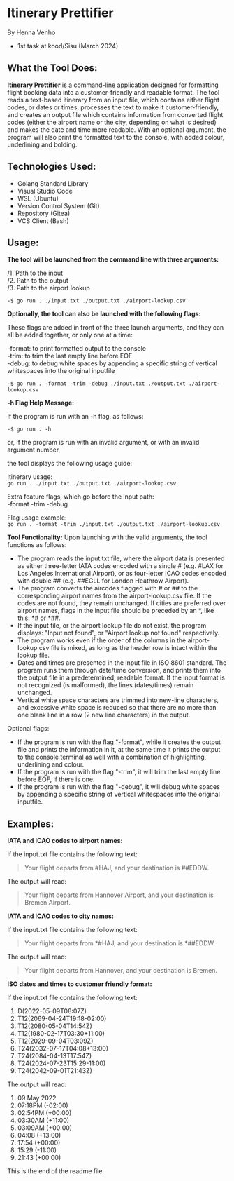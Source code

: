# Itinerary Prettifier

By Henna Venho
- 1st task at kood/Sisu (March 2024)


## What the Tool Does: 

**Itinerary Prettifier** is a command-line application designed for formatting flight booking data into a customer-friendly and readable format. The tool reads a text-based itinerary from an input file, which contains either flight codes, or dates or times, processes the text to make it customer-friendly, and creates an output file which contains information from converted flight codes (either the airport name or the city, depending on what is desired) and makes the date and time more readable. With an optional argument, the program will also print the formatted text to the console, with added colour, underlining and bolding. 


## Technologies Used: 

- Golang Standard Library
- Visual Studio Code
- WSL (Ubuntu)
- Version Control System (Git)
- Repository (Gitea)
- VCS Client (Bash)


## Usage: 

**The tool will be launched from the command line with three arguments:**

/1. Path to the input<br>
/2. Path to the output<br>
/3. Path to the airport lookup<br>

`-$ go run . ./input.txt ./output.txt ./airport-lookup.csv`


**Optionally, the tool can also be launched with the following flags:**

These flags are added in front of the three launch arguments, and they can all be added together, or only one at a time:

-format: to print formatted output to the console<br>
-trim: to trim the last empty line before EOF<br>
-debug: to debug white spaces by appending a specific string of vertical whitespaces into the original inputfile<br>

`-$ go run . -format -trim -debug ./input.txt ./output.txt ./airport-lookup.csv`


**-h Flag Help Message:**

If the program is run with an -h flag, as follows: 

`-$ go run . -h`

or, if the program is run with an invalid argument, or with an invalid argument number, 

the tool displays the following usage guide:

Itinerary usage:<br>
`go run . ./input.txt ./output.txt ./airport-lookup.csv`

Extra feature flags, which go before the input path:<br>
-format -trim -debug<br>

Flag usage example:<br>
`go run . -format -trim ./input.txt ./output.txt ./airport-lookup.csv`



**Tool Functionality:**
Upon launching with the valid arguments, the tool functions as follows:

- The program reads the input.txt file, where the airport data is presented as either three-letter IATA codes encoded with a single # (e.g. #LAX for Los Angeles International Airport), or as four-letter ICAO codes encoded with double ## (e.g. ##EGLL for London Heathrow Airport). 
- The program converts the aircodes flagged with # or ## to the corresponding airport names from the airport-lookup.csv file. If the codes are not found, they remain unchanged. If cities are preferred over airport names, flags in the input file should be preceded by an *, like this: *# or *##.
- If the input file, or the airport lookup file do not exist, the program displays: "Input not found", or "Airport lookup not found" respectively. 
- The program works even if the order of the columns in the airport-lookup.csv file is mixed, as long as the header row is intact within the lookup file.
- Dates and times are presented in the input file in ISO 8601 standard. The program runs them through date/time conversion, and prints them into the output file in a predetermined, readable format. If the input format is not recognized (is malformed), the lines (dates/times) remain unchanged.
- Vertical white space characters are trimmed into new-line characters, and excessive white space is reduced so that there are no more than one blank line in a row (2 new line characters) in the output. 

Optional flags: 

- If the program is run with the flag "-format", while it creates the output file and prints the information in it, at the same time it prints the output to the console terminal as well with a combination of highlighting, underlining and colour.
- If the program is run with the flag "-trim", it will trim the last empty line before EOF, if there is one.
- If the program is run with the flag "-debug", it will debug white spaces by appending a specific string of vertical whitespaces into the original inputfile.



## Examples:

**IATA and ICAO codes to airport names:**

If the input.txt file contains the following text: 

> Your flight departs from #HAJ, and your destination is ##EDDW.

The output will read: 

> Your flight departs from Hannover Airport, and your destination is Bremen Airport.


**IATA and ICAO codes to city names:**

If the input.txt file contains the following text: 

> Your flight departs from *#HAJ, and your destination is *##EDDW.

The output will read: 

> Your flight departs from Hannover, and your destination is Bremen.


**ISO dates and times to customer friendly format:**

If the input.txt file contains the following text: 

1. D(2022-05-09T08:07Z)
2. T12(2069-04-24T19:18-02:00)
3. T12(2080-05-04T14:54Z)
4. T12(1980-02-17T03:30+11:00)
5. T12(2029-09-04T03:09Z)
6. T24(2032-07-17T04:08+13:00)
7. T24(2084-04-13T17:54Z)
8. T24(2024-07-23T15:29-11:00)
9. T24(2042-09-01T21:43Z)

The output will read: 

1. 09 May 2022
2. 07:18PM (-02:00)
3. 02:54PM (+00:00)
4. 03:30AM (+11:00)
5. 03:09AM (+00:00)
6. 04:08 (+13:00)
7. 17:54 (+00:00)
8. 15:29 (-11:00)
9. 21:43 (+00:00)



This is the end of the readme file.<br>